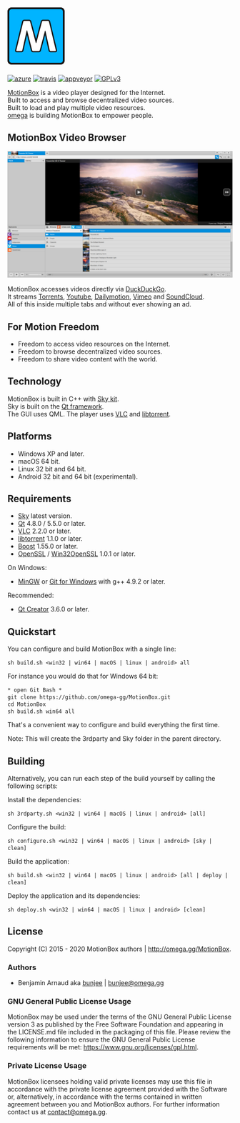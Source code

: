 <a href="http://omega.gg/MotionBox"><img src="dist/icon.png" alt="MotionBox" width="128px"></a>
---
[![azure](https://dev.azure.com/bunjee/MotionBox/_apis/build/status/omega-gg.MotionBox)](https://dev.azure.com/bunjee/MotionBox/_build)
[![travis](http://api.travis-ci.org/omega-gg/MotionBox.svg)](http://travis-ci.org/omega-gg/MotionBox)
[![appveyor](https://ci.appveyor.com/api/projects/status/ct0kbo659jviskec?svg=true)](https://ci.appveyor.com/project/3unjee/hevr)
[![GPLv3](https://img.shields.io/badge/License-GPLv3-blue.svg)](https://www.gnu.org/licenses/gpl.html)

[MotionBox](http://omega.gg/MotionBox) is a video player designed for the Internet.<br>
Built to access and browse decentralized video sources.<br>
Built to load and play multiple video resources.<br>
[omega](http://omega.gg/about) is building MotionBox to empower people.<br>

## MotionBox Video Browser
<a href="http://omega.gg/MotionBox"><img src="dist/pictures/MotionBox.png" alt="Video Browser" width="512px"></a>

MotionBox accesses videos directly via [DuckDuckGo](http://en.wikipedia.org/wiki/DuckDuckGo).<br>
It streams [Torrents](http://en.wikipedia.org/wiki/BitTorrent), [Youtube](http://en.wikipedia.org/wiki/Youtube), [Dailymotion](http://en.wikipedia.org/wiki/Dailymotion), [Vimeo](http://en.wikipedia.org/wiki/Vimeo) and [SoundCloud](http://en.wikipedia.org/wiki/SoundCloud).<br>
All of this inside multiple tabs and without ever showing an ad.<br>

## For Motion Freedom

- Freedom to access video resources on the Internet.
- Freedom to browse decentralized video sources.
- Freedom to share video content with the world.

## Technology

MotionBox is built in C++ with [Sky kit](http://omega.gg/Sky/sources).<br>
Sky is built on the [Qt framework](http://github.com/qtproject).<br>
The GUI uses QML. The player uses [VLC](http://github.com/videolan/vlc) and [libtorrent](http://en.wikipedia.org/wiki/libtorrent).<br>

## Platforms

- Windows XP and later.
- macOS 64 bit.
- Linux 32 bit and 64 bit.
- Android 32 bit and 64 bit (experimental).

## Requirements

- [Sky](http://omega.gg/Sky/sources) latest version.
- [Qt](http://download.qt.io/official_releases/qt) 4.8.0 / 5.5.0 or later.
- [VLC](http://download.videolan.org/pub/videolan/vlc) 2.2.0 or later.
- [libtorrent](http://github.com/arvidn/libtorrent/releases) 1.1.0 or later.
- [Boost](http://www.boost.org/users/download) 1.55.0 or later.
- [OpenSSL](http://www.openssl.org/source) / [Win32OpenSSL](http://slproweb.com/products/Win32OpenSSL.html) 1.0.1 or later.

On Windows:
- [MinGW](http://sourceforge.net/projects/mingw) or [Git for Windows](http://git-for-windows.github.io) with g++ 4.9.2 or later.

Recommended:
- [Qt Creator](http://download.qt.io/official_releases/qtcreator) 3.6.0 or later.

## Quickstart

You can configure and build MotionBox with a single line:

    sh build.sh <win32 | win64 | macOS | linux | android> all

For instance you would do that for Windows 64 bit:

    * open Git Bash *
    git clone https://github.com/omega-gg/MotionBox.git
    cd MotionBox
    sh build.sh win64 all

That's a convenient way to configure and build everything the first time.

Note: This will create the 3rdparty and Sky folder in the parent directory.

## Building

Alternatively, you can run each step of the build yourself by calling the following scripts:

Install the dependencies:

    sh 3rdparty.sh <win32 | win64 | macOS | linux | android> [all]

Configure the build:

    sh configure.sh <win32 | win64 | macOS | linux | android> [sky | clean]

Build the application:

    sh build.sh <win32 | win64 | macOS | linux | android> [all | deploy | clean]

Deploy the application and its dependencies:

    sh deploy.sh <win32 | win64 | macOS | linux | android> [clean]

## License

Copyright (C) 2015 - 2020 MotionBox authors | http://omega.gg/MotionBox.

### Authors

- Benjamin Arnaud aka [bunjee](http://bunjee.me) | <bunjee@omega.gg>

### GNU General Public License Usage

MotionBox may be used under the terms of the GNU General Public License version 3 as published
by the Free Software Foundation and appearing in the LICENSE.md file included in the packaging
of this file. Please review the following information to ensure the GNU General Public License
requirements will be met: https://www.gnu.org/licenses/gpl.html.

### Private License Usage

MotionBox licensees holding valid private licenses may use this file in accordance with the private
license agreement provided with the Software or, alternatively, in accordance with the terms
contained in written agreement between you and MotionBox authors. For further information contact
us at contact@omega.gg.
